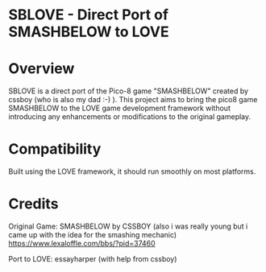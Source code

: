 
# SBLOVE - Direct Port of SMASHBELOW to LOVE

# Overview
SBLOVE is a direct port of the Pico-8 game "SMASHBELOW" created by cssboy (who is also my dad :-) ). This project aims to bring the pico8 game SMASHBELOW to the LOVE game development framework without introducing any enhancements or modifications to the original gameplay.


# Compatibility
Built using the LOVE framework, it should run smoothly on most platforms.



# Credits
Original Game: SMASHBELOW by CSSBOY (also i was really young but i came up with the idea for the smashing mechanic)
https://www.lexaloffle.com/bbs/?pid=37460

Port to LOVE: essayharper (with help from cssboy)
